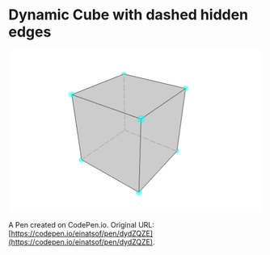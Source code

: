 # Dynamic Cube with dashed hidden edges

[![dashed](https://github.com/einatsof/threejs-projects/blob/main/dynamic-cube-with-dashed-hidden-edges/image.png?raw=true)](https://codepen.io/einatsof/full/dydZQZE)

A Pen created on CodePen.io. Original URL: [https://codepen.io/einatsof/pen/dydZQZE](https://codepen.io/einatsof/pen/dydZQZE).

